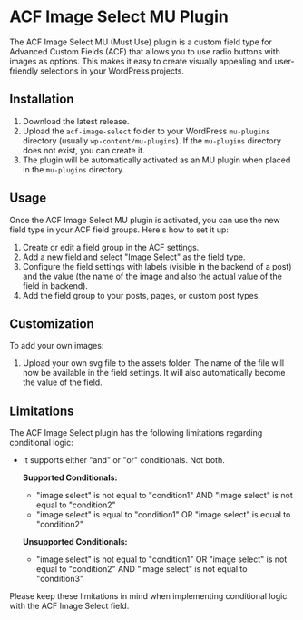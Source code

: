 # ACF Image Select MU Plugin

The ACF Image Select MU (Must Use) plugin is a custom field type for Advanced Custom Fields (ACF) that allows you to use radio buttons with images as options. This makes it easy to create visually appealing and user-friendly selections in your WordPress projects.

## Installation

1. Download the latest release.
2. Upload the `acf-image-select` folder to your WordPress `mu-plugins` directory (usually `wp-content/mu-plugins`). If the `mu-plugins` directory does not exist, you can create it.
3. The plugin will be automatically activated as an MU plugin when placed in the `mu-plugins` directory.

## Usage

Once the ACF Image Select MU plugin is activated, you can use the new field type in your ACF field groups. Here's how to set it up:

1. Create or edit a field group in the ACF settings.
2. Add a new field and select "Image Select" as the field type.
3. Configure the field settings with labels (visible in the backend of a post) and the value (the name of the image and also the actual value of the field in backend).
4. Add the field group to your posts, pages, or custom post types.

## Customization

To add your own images:

1. Upload your own svg file to the assets folder. The name of the file will now be available in the field settings. It will also automatically become the value of the field.

## Limitations

The ACF Image Select plugin has the following limitations regarding conditional logic:

- It supports either "and" or "or" conditionals. Not both.
  
  **Supported Conditionals:**
  - "image select" is not equal to "condition1" AND "image select" is not equal to "condition2"
  - "image select" is equal to "condition1" OR "image select" is equal to "condition2"
  
  **Unsupported Conditionals:**
  - "image select" is not equal to "condition1" OR "image select" is not equal to "condition2" AND "image select" is not equal to "condition3"

Please keep these limitations in mind when implementing conditional logic with the ACF Image Select field.
